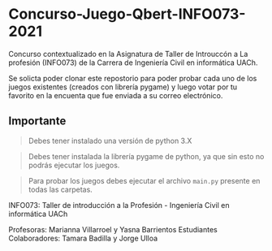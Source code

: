# Concurso-Juego-Qbert-INFO073-2021


Concurso contextualizado en la Asignatura de Taller de Introuccón a La profesión (INFO073) de la Carrera de Ingeniería Civil en informática UACh.

Se solicta poder clonar este repostorio para poder probar cada uno de los juegos existentes (creados con librería pygame) y luego votar por tu favorito en la encuenta que fue enviada a su correo electrónico.

## Importante

> Debes tener instalado una versión de python 3.X

> Debes tener instalada la librería pygame de python, ya que sin esto no podrás ejecutar los juegos.

> Para probar los juegos debes ejecutar el archivo `main.py` presente en todas las carpetas.


INFO073: Taller de introducción a la Profesión - Ingeniería Civil en informática UACh

Profesoras: Marianna Villarroel y Yasna Barrientos
Estudiantes Colaboradores: Tamara Badilla y Jorge Ulloa
